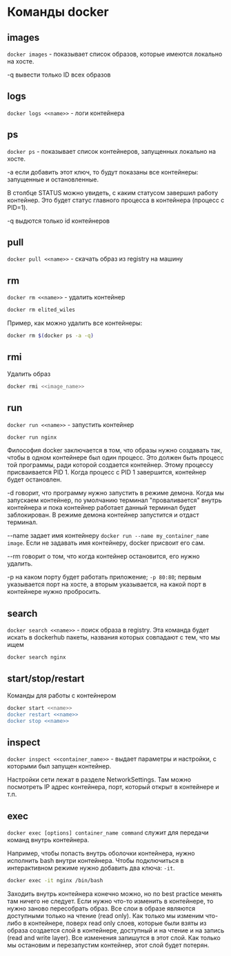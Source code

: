 # Команды docker

## images

`docker images` - показывает список образов, которые имеются локально на хосте.

-q вывести только ID всех образов

## logs

`docker logs <<name>>` - логи контейнера

## ps

`docker ps` - показывает список контейнеров, запущенных локально на хосте.

-a если добавить этот ключ, то будут показаны все контейнеры: запущенные и остановленные.

В столбце STATUS можно увидеть, с каким статусом завершил работу контейнер. Это будет статус главного процесса в контейнера (процесс с PID=1).

-q выдются только id контейнеров

## pull

`docker pull <<name>>` - скачать образ из registry на машину

## rm

`docker rm <<name>>` - удалить контейнер

```bash
docker rm elited_wiles
```

Пример, как можно удалить все контейнеры:

```bash
docker rm $(docker ps -a -q)
```

## rmi

Удалить образ

```bash
docker rmi <<image_name>>
```

## run

`docker run <<name>>` - запустить контейнер

```bash
docker run nginx
```

Философия docker заключается в том, что образы нужно создавать так, чтобы в одном контейнере был один процесс. Это должен быть процесс той программы, ради которой создается контейнер. Этому процессу присваивается PID 1. Когда процесс с PID 1 завершится, контейнер будет остановлен.

-d говорит, что программу нужно запустить в режиме демона. Когда мы запускаем контейнер, по умолчанию терминал "проваливается" внутрь контейнера и пока контейнер работает данный терминал будет заблокирован. В режиме демона контейнер запустится и отдаст терминал.

--name задает имя контейнеру `docker run --name my_container_name image`. Если не задавать имя контейнеру, docker присвоит его сам.

--rm говорит о том, что когда контейнер остановится, его нужно удалить.

-p на каком порту будет работать приложение; `-p 80:80`; первым указывается порт на хосте, а вторым указывается, на какой порт в контейнере нужно пробросить.

## search

`docker search <<name>>` - поиск образа в registry. Эта команда будет искать в dockerhub пакеты, названия которых совпадают с тем, что мы ищем

```bash
docker search nginx
```

## start/stop/restart

Команды для работы с контейнером

```bash
docker start <<name>>
docker restart <<name>>
docker stop <<name>>
```

## inspect

`docker inspect <<container_name>>` - выдает параметры и настройки, с которыми был запущен контейнер.

Настройки сети лежат в разделе NetworkSettings. Там можно посмотреть IP адрес контейнера, порт, который открыт в контейнере и т.п.

## exec

`docker exec [options] container_name command` служит для передачи команд внутрь контейнера.

Например, чтобы попасть внутрь оболочки контейнера, нужно исполнить bash внутри контейнера. Чтобы подключиться в интерактивном режиме нужно добавить два ключа: `-it`.

```bash
docker exec -it nginx /bin/bash
```

Заходить внутрь контейнера конечно можно, но по best practice менять там ничего не следует. Если нужно что-то изменить в контейнере, то нужно заново пересобрать образ. Все слои в образе являются доступными только на чтение (read only). Как только мы изменим что-либо в контейнере, поверх read only слоев, которые были взяты из образа создается слой в контейнере, доступный и на чтение и на запись (read and write layer). Все изменения запишутся в этот слой. Как только мы остановим и перезапустим контейнер, этот слой будет потерян.
